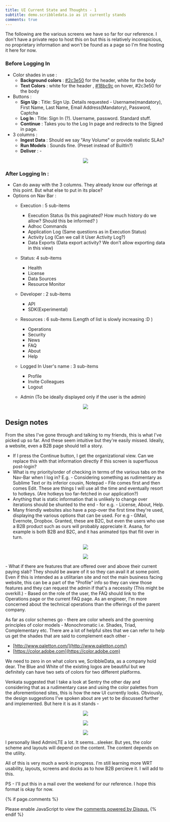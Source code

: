 ```yaml
---
title: UI Current State and Thoughts - 1
subtitle: demo.scribbledata.io as it currently stands
comments: true
---
```


<p>The following are the various screens we have so far for our reference. I don't have a private repo to host this on but this is relatively inconspicious, no proprietary information and won't be found as a page so I'm fine hosting it here for now. </p>


### Before Logging In 
- Color shades in use  : 
	- <b>Background colors</b> : [#2c3e50](https://www.google.com/search?client=ubuntu&channel=fs&q=%232c3e50&ie=utf-8&oe=utf-8) for the header, white for the body
	- <b>Text Colors</b> : white for the header , [#18bc9c](https://www.google.com/search?client=ubuntu&hs=JV0&channel=fs&ei=LCUYW-KrNIvPvgSN_KjQBA&q=%2318bc9c&oq=%2318bc9c&gs_l=psy-ab.3..0j0i30k1l2.73197.73197.0.73938.1.1.0.0.0.0.83.83.1.1.0....0...1c..64.psy-ab..0.1.82....0.V0ZcwB75A2E) on hover, #2c3e50 for the body
- Buttons : 
	- <b>Sign Up</b> : Title: Sign Up. Details requested - Username(mandatory), First Name, Last Name, Email Address(Mandatory), Password, Captcha
	- <b>Log In</b> : Title: Sign In (?). Username, password. Standard stuff.
	- <b>Continue</b> : Takes you to the Log In page and redirects to the Signed in page.
- 3 columns : 
	- <b>Ingest Data</b> :  Should we say "Any Volume" or provide realistic SLAs?
	- <b>Run Models</b> : Sounds fine. (Preset instead of BuiltIn?)
	- <b>Deliver</b> : - 

<p align="center">
<img src="../../img/scribble/01.png"></p>

### After Logging In :

- Can do away with the 3 columns. They already know our offerings at this point. But what else to put in its place? 
- Options on Nav Bar :
	- Execution : 5 sub-items
		- Execution Status (Is this paginated? How much history do we allow? Should this be informed? )
		- Adhoc Commands
		- Application Log (Same questions as in Execution Status)
		- Activity Log (Can we call it User Activity Log?)
		- Data Exports (Data export activity? We don't allow exporting data in this view)

	- Status: 4 sub-items
		- Health
		- License
		- Data Sources
		- Resource Monitor

	- Developer : 2 sub-items
		- API
		- SDK(Experimental)

	- Resources : 6 sub-items (Length of list is slowly increasing :D )
		- Operations
		- Security
		- News
		- FAQ
		- About
		- Help

	- Logged In User's name : 3 sub-items
		- Profile
		- Invite Colleagues
		- Logout

	- Admin (To be ideally displayed only if the user is the admin)

<p align="center">
<img src="../../img/scribble/02.png"></p>

## Design notes

From the sites I've gone through and talking to my friends, this is what I've picked up so far. And these seem intuitive but they're easily missed.
Ideally, a website, even a B2B page should tell a story. 

- If I press the Continue button, I get the organizational view. Can we replace this with that information directly if this screen is superfluous post-login? 
- What is my priority/order of checking in terms of the various tabs on the Nav-Bar when I log in?
E.g. - Considering something as rudimentary as Sublime Text or its inferior cousin, Notepad - File comes first and then comes Edit. These are things I will use all the time and eventually resort to hotkeys. (Are hotkeys too far-fetched in our application?)
- Anything that is static information that is unlikely to change over iterations should be shunted to the end - for e.g. - License, About, Help.
- Many friendly websites also have a pop-over the first time they're used, displaying the various options that can be used. For e.g - GMail, Evernote, Dropbox. Granted, these are B2C, but even the users who use a B2B product such as ours will probably appreciate it. 
Asana, for example is both B2B and B2C, and it has animated tips that flit over in turn.
<p align="center">
<img src="../../img/scribble/06.png"></p>
<p align="center">
<img src="../../img/scribble/07.png"></p>
- What if there are features that are offered over and above their current paying slab? They should be aware of it so they can avail it at some point. Even if this is intended as a utilitarian site and not the main business facing website, this can be a part of the "Profile" info so they can view those features and they can request the admin if that's a necessity (This might be overkill.)
- Based on the role of the user, the FAQ should link to the Operations page or the current FAQ page. As an engineer, I'm more concerned about the technical operations than the offerings of the parent company. 

As far as color schemes go - there are color wheels and the governing principles of color models - Monochromatic i.e. Shades, Triad, Complementary etc. There are a lot of helpful sites that we can refer to help us get the shades that are said to complement each other - 
- [http://www.paletton.com/](http://www.paletton.com/)
- [https://color.adobe.com](https://color.adobe.com)

We need to zero in on what colors we, ScribbleData, as a company hold dear. The Blue and White of the existing logos are beautiful but we definitely can have two sets of colors for two different platforms. 

Venkata suggested that I take a look at Sentry the other day and considering that as a rudimentary case and using the color palettes from the aforementioned sites, this is how the new UI currently looks. Obviously, the design suggestions I've spoken about are yet to be discussed further and implemented. 
But here it is as it stands - 


<p align="center">
<img src="../../img/scribble/03.png"></p>

<p align="center">
<img src="../../img/scribble/04.png"></p>

<p align="center">
<img src="../../img/scribble/05.png"></p>

I personally liked AdminLTE a lot. It seems...sleeker. But yes, the color scheme and layouts will depend on the content. The content depends on the utility. 


All of this is very much a work in progress. I'm still learning more WRT usability, layouts, screens and docks as to how B2B percieve it. I will add to this. 

PS - I'll put this in a mail over the weekend for our reference. I hope this format is okay for now.

{% if page.comments %}
<div id="disqus_thread"></div>
<script>

/**
*  RECOMMENDED CONFIGURATION VARIABLES: EDIT AND UNCOMMENT THE SECTION BELOW TO INSERT DYNAMIC VALUES FROM YOUR PLATFORM OR CMS.
*  LEARN WHY DEFINING THESE VARIABLES IS IMPORTANT: https://disqus.com/admin/universalcode/#configuration-variables*/
/*
var disqus_config = function () {
this.page.url = abhiramr.github.io/scribble/01_UI_Observations_1;  // Replace PAGE_URL with your page's canonical URL variable
this.page.identifier = scribble/01_UI_Observations_1; // Replace PAGE_IDENTIFIER with your page's unique identifier variable
};
*/
(function() { // DON'T EDIT BELOW THIS LINE
var d = document, s = d.createElement('script');
s.src = 'https://abhiramr.disqus.com/embed.js';
s.setAttribute('data-timestamp', +new Date());
(d.head || d.body).appendChild(s);
})();
</script>
<noscript>Please enable JavaScript to view the <a href="https://disqus.com/?ref_noscript">comments powered by Disqus.</a></noscript>
{% endif %}

